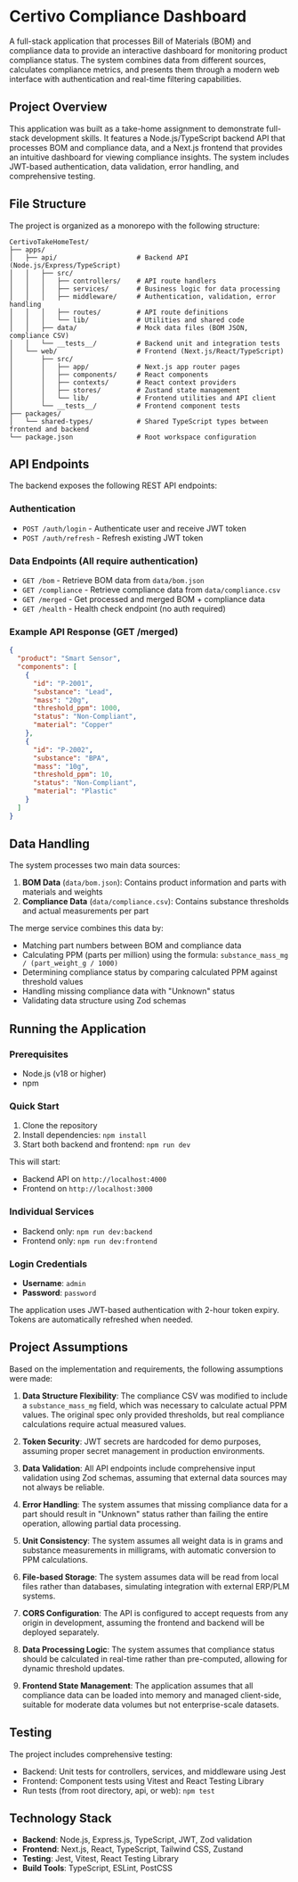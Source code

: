 # Certivo Compliance Dashboard

A full-stack application that processes Bill of Materials (BOM) and compliance data to provide an interactive dashboard for monitoring product compliance status. The system combines data from different sources, calculates compliance metrics, and presents them through a modern web interface with authentication and real-time filtering capabilities.

## Project Overview

This application was built as a take-home assignment to demonstrate full-stack development skills. It features a Node.js/TypeScript backend API that processes BOM and compliance data, and a Next.js frontend that provides an intuitive dashboard for viewing compliance insights. The system includes JWT-based authentication, data validation, error handling, and comprehensive testing.

## File Structure

The project is organized as a monorepo with the following structure:

```
CertivoTakeHomeTest/
├── apps/
│   ├── api/                    # Backend API (Node.js/Express/TypeScript)
│   │   ├── src/
│   │   │   ├── controllers/    # API route handlers
│   │   │   ├── services/       # Business logic for data processing
│   │   │   ├── middleware/     # Authentication, validation, error handling
│   │   │   ├── routes/         # API route definitions
│   │   │   └── lib/            # Utilities and shared code
│   │   ├── data/               # Mock data files (BOM JSON, compliance CSV)
│   │   └── __tests__/          # Backend unit and integration tests
│   └── web/                    # Frontend (Next.js/React/TypeScript)
│       ├── src/
│       │   ├── app/            # Next.js app router pages
│       │   ├── components/     # React components
│       │   ├── contexts/       # React context providers
│       │   ├── stores/         # Zustand state management
│       │   └── lib/            # Frontend utilities and API client
│       └── __tests__/          # Frontend component tests
├── packages/
│   └── shared-types/           # Shared TypeScript types between frontend and backend
└── package.json                # Root workspace configuration
```

## API Endpoints

The backend exposes the following REST API endpoints:

### Authentication
- `POST /auth/login` - Authenticate user and receive JWT token
- `POST /auth/refresh` - Refresh existing JWT token

### Data Endpoints (All require authentication)
- `GET /bom` - Retrieve BOM data from `data/bom.json`
- `GET /compliance` - Retrieve compliance data from `data/compliance.csv`
- `GET /merged` - Get processed and merged BOM + compliance data
- `GET /health` - Health check endpoint (no auth required)

### Example API Response (GET /merged)
```json
{
  "product": "Smart Sensor",
  "components": [
    {
      "id": "P-2001",
      "substance": "Lead",
      "mass": "20g",
      "threshold_ppm": 1000,
      "status": "Non-Compliant",
      "material": "Copper"
    },
    {
      "id": "P-2002",
      "substance": "BPA",
      "mass": "10g",
      "threshold_ppm": 10,
      "status": "Non-Compliant",
      "material": "Plastic"
    }
  ]
}
```

## Data Handling

The system processes two main data sources:

1. **BOM Data** (`data/bom.json`): Contains product information and parts with materials and weights
2. **Compliance Data** (`data/compliance.csv`): Contains substance thresholds and actual measurements per part

The merge service combines this data by:
- Matching part numbers between BOM and compliance data
- Calculating PPM (parts per million) using the formula: `substance_mass_mg / (part_weight_g / 1000)`
- Determining compliance status by comparing calculated PPM against threshold values
- Handling missing compliance data with "Unknown" status
- Validating data structure using Zod schemas

## Running the Application

### Prerequisites
- Node.js (v18 or higher)
- npm

### Quick Start
1. Clone the repository
2. Install dependencies: `npm install`
3. Start both backend and frontend: `npm run dev`

This will start:
- Backend API on `http://localhost:4000`
- Frontend on `http://localhost:3000`

### Individual Services
- Backend only: `npm run dev:backend`
- Frontend only: `npm run dev:frontend`

### Login Credentials
- **Username**: `admin`
- **Password**: `password`

The application uses JWT-based authentication with 2-hour token expiry. Tokens are automatically refreshed when needed.

## Project Assumptions

Based on the implementation and requirements, the following assumptions were made:

1. **Data Structure Flexibility**: The compliance CSV was modified to include a `substance_mass_mg` field, which was necessary to calculate actual PPM values. The original spec only provided thresholds, but real compliance calculations require actual measured values.

2. **Token Security**: JWT secrets are hardcoded for demo purposes, assuming proper secret management in production environments.

3. **Data Validation**: All API endpoints include comprehensive input validation using Zod schemas, assuming that external data sources may not always be reliable.

4. **Error Handling**: The system assumes that missing compliance data for a part should result in "Unknown" status rather than failing the entire operation, allowing partial data processing.

5. **Unit Consistency**: The system assumes all weight data is in grams and substance measurements in milligrams, with automatic conversion to PPM calculations.

6. **File-based Storage**: The system assumes data will be read from local files rather than databases, simulating integration with external ERP/PLM systems.

7. **CORS Configuration**: The API is configured to accept requests from any origin in development, assuming the frontend and backend will be deployed separately.

8. **Data Processing Logic**: The system assumes that compliance status should be calculated in real-time rather than pre-computed, allowing for dynamic threshold updates.

9. **Frontend State Management**: The application assumes that all compliance data can be loaded into memory and managed client-side, suitable for moderate data volumes but not enterprise-scale datasets.

## Testing

The project includes comprehensive testing:
- Backend: Unit tests for controllers, services, and middleware using Jest
- Frontend: Component tests using Vitest and React Testing Library
- Run tests (from root directory, api, or web): `npm test`

## Technology Stack

- **Backend**: Node.js, Express.js, TypeScript, JWT, Zod validation
- **Frontend**: Next.js, React, TypeScript, Tailwind CSS, Zustand
- **Testing**: Jest, Vitest, React Testing Library
- **Build Tools**: TypeScript, ESLint, PostCSS
